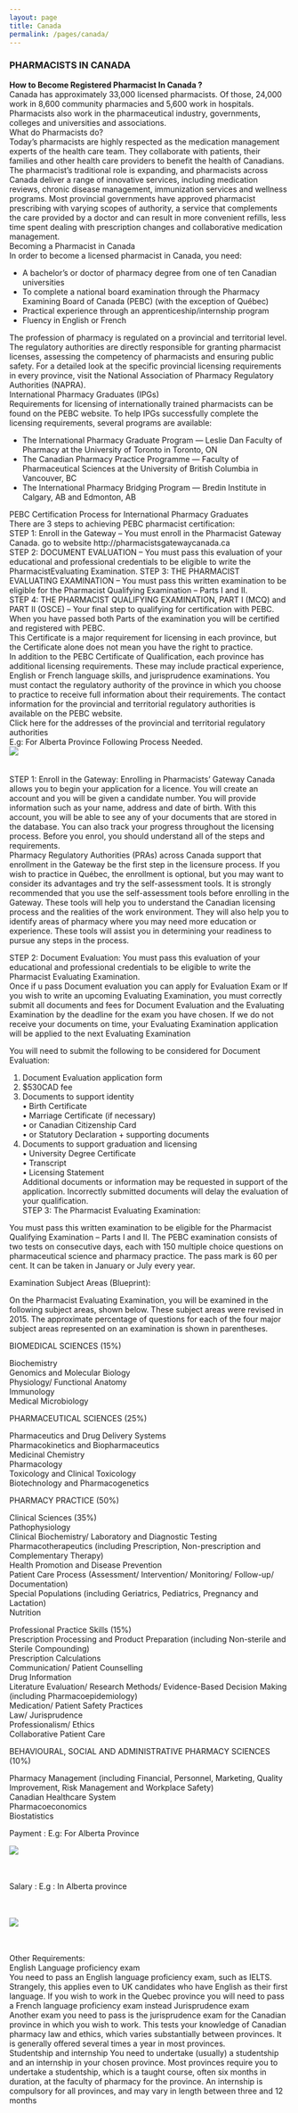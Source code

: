 ```yaml
---
layout: page
title: Canada
permalink: /pages/canada/
---
```

<h3>PHARMACISTS IN CANADA</h3>

<strong>How to Become Registered Pharmacist In Canada ?</strong>
<br >
                   Canada has approximately 33,000 licensed pharmacists. Of those, 24,000 work in 8,600 community pharmacies and 5,600 work in hospitals. Pharmacists also work in the pharmaceutical industry, governments, colleges and universities and associations.<br >
What do Pharmacists do?<br >
                   Today’s pharmacists are highly respected as the medication management experts of the health care team. They collaborate with patients, their families and other health care providers to benefit the health of Canadians. The pharmacist’s traditional role is expanding, and pharmacists across Canada deliver a range of innovative services, including medication reviews, chronic disease management, immunization services and wellness programs. Most provincial governments have approved pharmacist prescribing with varying scopes of authority, a service that complements the care provided by a doctor and can result in more convenient refills, less time spent dealing with prescription changes and collaborative medication management.<br >
Becoming a Pharmacist in Canada<br >
In order to become a licensed pharmacist in Canada, you need:<br >
<ul>
<li>A bachelor’s or doctor of pharmacy degree from one of ten Canadian universities</li>
<li>To complete a national board examination through the Pharmacy Examining Board of Canada (PEBC) (with the exception of Québec)</li>
<li>Practical experience through an apprenticeship/internship program</li>
<li>Fluency in English or French</li></ul>
The profession of pharmacy is regulated on a provincial and territorial level. The regulatory authorities are directly responsible for granting pharmacist licenses, assessing the competency of pharmacists and ensuring public safety. For a detailed look at the specific provincial licensing requirements in every province, visit the National Association of Pharmacy Regulatory Authorities (NAPRA).<br >
International Pharmacy Graduates (IPGs)<br >
                   Requirements for licensing of internationally trained pharmacists can be found on the PEBC website. To help IPGs successfully complete the licensing requirements, several programs are available:<br >
<ul>
<li>The International Pharmacy Graduate Program — Leslie Dan Faculty of Pharmacy at the University of Toronto in Toronto, ON</li>
<li>The Canadian Pharmacy Practice Programme — Faculty of Pharmaceutical Sciences at the University of British Columbia in Vancouver, BC</li>
<li>The International Pharmacy Bridging Program — Bredin Institute in Calgary, AB and Edmonton, AB</li></ul>
PEBC Certification Process for International Pharmacy Graduates<br >
There are 3 steps to achieving PEBC pharmacist certification:<br >
STEP 1: Enroll in the Gateway – You must enroll in the Pharmacist Gateway Canada. go to website http://pharmacistsgatewaycanada.ca<br >
STEP 2: DOCUMENT EVALUATION – You must pass this evaluation of your educational and professional credentials to be eligible to write the<br > PharmacistEvaluating Examination.
STEP 3: THE PHARMACIST EVALUATING EXAMINATION – You must pass this written examination to be eligible for the Pharmacist Qualifying Examination – Parts I and II.<br >
STEP 4: THE PHARMACIST QUALIFYING EXAMINATION, PART I (MCQ) and PART II (OSCE) – Your final step to qualifying for certification with PEBC.  When you have passed both Parts of the examination you will be certified and registered with PEBC.<br >
                      This Certificate is a major requirement for licensing in each province, but the Certificate alone does not mean you have the right to practice.<br >
                      In addition to the PEBC Certificate of Qualification, each province has additional licensing requirements. These may include practical experience, English or French language skills, and jurisprudence examinations. You must contact the regulatory authority of the province in which you choose to practice to receive full information about their requirements. The contact information for the provincial and territorial regulatory authorities is available on the PEBC website.<br >
Click here for the addresses of the provincial and territorial regulatory authorities<br >
E.g: For Alberta Province Following Process Needed.<br >
<img src="{{ site.url }}/images/1.png">
<br ><br ><br >
STEP 1: Enroll in the Gateway: Enrolling in Pharmacists’ Gateway Canada allows you to begin your application for a licence. You will create an account and you will be given a candidate number. You will provide information such as your name, address and date of birth. With this account, you will be able to see any of your documents that are stored in the database. You can also track your progress throughout the licensing process. Before you enrol, you should understand all of the steps and requirements.<br >
Pharmacy Regulatory Authorities (PRAs) across Canada support that enrollment in the Gateway be the first step in the licensure process. If you wish to practice in Québec, the enrollment is optional, but you may want to consider its advantages and try the self-assessment tools. It is strongly recommended that you use the self-assessment tools before enrolling in the Gateway. These tools will help you to understand the Canadian licensing process and the realities of the work environment. They will also help you to identify areas of pharmacy where you may need more education or experience. These tools will assist you in determining your readiness to pursue any steps in the process.<br >

STEP 2: Document Evaluation: You must pass this evaluation of your educational and professional credentials to be eligible to write the Pharmacist Evaluating Examination.<br >
                    Once if u pass Document evaluation you can apply for Evaluation Exam or If you wish to write an upcoming Evaluating Examination, you must correctly submit all documents and fees for Document Evaluation and the Evaluating Examination by the deadline for the exam you have chosen. If we do not receive your documents on time, your Evaluating Examination application will be applied to the next Evaluating Examination<br >
 
You will need to submit the following to be considered for Document Evaluation:<br >
1. Document Evaluation application form<br >
2. $530CAD fee<br >
3. Documents to support identity<br >
• Birth Certificate<br >
• Marriage Certificate (if necessary)<br >
• or Canadian Citizenship Card<br >
• or Statutory Declaration + supporting documents<br >
4. Documents to support graduation and licensing<br >
• University Degree Certificate<br >
• Transcript<br >
• Licensing Statement<br >
Additional documents or information may be requested in support of the application. Incorrectly submitted documents will delay the evaluation of your qualification.<br >
 STEP 3: The Pharmacist Evaluating Examination:<br >

You must pass this written examination to be eligible for the Pharmacist Qualifying Examination – Parts I and II.
The PEBC examination consists of two tests on consecutive days, each with 150 multiple choice questions on pharmaceutical science and pharmacy practice. The pass mark is 60 per cent. It can be taken in January or July every year.<br >

Examination Subject Areas (Blueprint):<br >

On the Pharmacist Evaluating Examination, you will be examined in the following subject areas, shown below. These subject areas were revised in 2015.
The approximate percentage of questions for each of the four major subject areas represented on an examination is shown in parentheses.<br >

BIOMEDICAL SCIENCES (15%)<br >

Biochemistry<br >
Genomics and Molecular Biology<br >
Physiology/ Functional Anatomy<br >
Immunology<br >
Medical Microbiology<br >

PHARMACEUTICAL SCIENCES (25%)<br >

Pharmaceutics and Drug Delivery Systems<br >
Pharmacokinetics and Biopharmaceutics<br >
Medicinal Chemistry<br >
Pharmacology<br >
Toxicology and Clinical Toxicology<br >
Biotechnology and Pharmacogenetics<br >

PHARMACY PRACTICE (50%)<br >

Clinical Sciences (35%)<br >
Pathophysiology<br >
Clinical Biochemistry/ Laboratory and Diagnostic Testing<br >
Pharmacotherapeutics (including Prescription, Non-prescription and Complementary Therapy)<br >
Health Promotion and Disease Prevention<br >
Patient Care Process (Assessment/ Intervention/ Monitoring/ Follow-up/ Documentation)<br >
Special Populations (including Geriatrics, Pediatrics, Pregnancy and Lactation)<br >
Nutrition<br >

Professional Practice Skills (15%)<br >
Prescription Processing and Product Preparation (including Non-sterile and Sterile Compounding)<br >
Prescription Calculations<br >
Communication/ Patient Counselling<br >
Drug Information<br >
Literature Evaluation/ Research Methods/ Evidence-Based Decision Making (including Pharmacoepidemiology)<br >
Medication/ Patient Safety Practices<br >
Law/ Jurisprudence<br >
Professionalism/ Ethics<br >
Collaborative Patient Care<br >

BEHAVIOURAL, SOCIAL AND ADMINISTRATIVE PHARMACY SCIENCES (10%)<br >

Pharmacy Management (including Financial, Personnel, Marketing, Quality Improvement, Risk Management and Workplace Safety)<br >
Canadian Healthcare System<br >
Pharmacoeconomics<br >
Biostatistics<br >

Payment : E.g: For Alberta Province<br >

<img src="{{ site.url }}/images/2.png"><br ><br ><br >

Salary : E.g : In Alberta province<br ><br ><br >

<img src="{{ site.url }}/images/3.png"><br ><br ><br >

Other Requirements:<br > 
English Language proficiency exam<br >
 You need to pass an English language proficiency exam, such as IELTS. Strangely, this applies even to UK candidates who have English as their first language. If you wish to work in the Quebec province you will need to pass a French language proficiency exam instead
Jurisprudence exam<br >
 Another exam you need to pass is the jurisprudence exam for the Canadian province in which you wish to work. This tests your knowledge of Canadian pharmacy law and ethics, which varies substantially between provinces. It is generally offered several times a year in most provinces.<br >
Studentship and internship You need to undertake (usually) a studentship and an internship in your chosen province. Most provinces require you to undertake a studentship, which is a taught course, often six months in duration, at the faculty of pharmacy for the province. An internship is compulsory for all provinces, and may vary in length between three and 12 months

